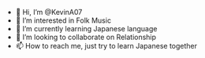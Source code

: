 - 👋 Hi, I’m @KevinA07
- 👀 I’m interested in Folk Music
- 🌱 I’m currently learning Japanese language
- 💞️ I’m looking to collaborate on Relationship
- 📫 How to reach me, just try to learn Japanese together

<!---
KevinA07/KevinA07 is a ✨ special ✨ repository because its `README.md` (this file) appears on your GitHub profile.
You can click the Preview link to take a look at your changes.
--->
